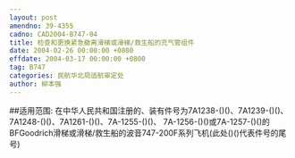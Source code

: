 ```yaml
---
layout: post
amendno: 39-4355
cadno: CAD2004-B747-04
title: 检查和更换紧急撤离滑梯或滑梯/救生船的充气管组件
date: 2004-02-26 00:00:00 +0800
effdate: 2004-03-17 00:00:00 +0800
tag: B747
categories: 民航华北局适航审定处
author: 柳本强
---
```


##适用范围:
在中华人民共和国注册的、装有件号为7A1238-()()、7A1239-()()、7A1248-()()、7A1261-()()、7A-1255-()()、 7A-1256-()()或7A-1257-()()的BFGoodrich滑梯或滑梯/救生船的波音747-200F系列飞机(此处()()代表件号的尾号)

